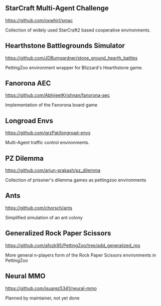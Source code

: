 ## StarCraft Multi-Agent Challenge
https://github.com/oxwhirl/smac

Collection of widely used StarCraft2 based cooperative environments.


## Hearthstone Battlegrounds Simulator 
https://github.com/JDBumgardner/stone_ground_hearth_battles

PettingZoo environment wrapper for Blizzard's Hearthstone game.


## Fanorona AEC
https://github.com/AbhijeetKrishnan/fanorona-aec

Implementation of the Fanorona board game


## Longroad Envs
https://github.com/grzPat/longroad-envs

Multi-Agent traffic control environments.


## PZ Dilemma
https://github.com/arjun-prakash/pz_dilemma

Collection of prisoner's dilemma games as pettingzoo environments


## Ants
https://github.com/chorsch/ants

Simplified simulation of an ant colony

## Generalized Rock Paper Scissors
https://github.com/afozk95/PettingZoo/tree/add_generalized_rps

More general n-players form of the Rock Paper Scissors environments in PettingZoo


## Neural MMO
https://github.com/jsuarez5341/neural-mmo

Planned by maintainer, not yet done
